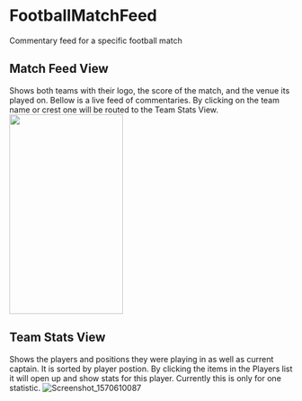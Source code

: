 # FootballMatchFeed
Commentary feed for a specific football match

## Match Feed View

Shows both teams with their logo, the score of the match, and the venue its played on.
Bellow is a live feed of commentaries. By clicking on the team name or crest one will be routed to the Team Stats View.
<img src="https://user-images.githubusercontent.com/21195947/66465140-3359a980-ea78-11e9-86aa-05159d1fe35c.png" width="202" height="355">


## Team Stats View

Shows the players and positions they were playing in as well as current captain. It is sorted by player postion. By clicking the items in the Players list it will open up and show stats for this player. Currently this is only for one statistic.
![Screenshot_1570610087](https://user-images.githubusercontent.com/21195947/66465157-3eacd500-ea78-11e9-9302-160b0e5ea2ff.png)
